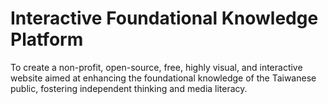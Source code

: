 # Interactive Foundational Knowledge Platform

To create a non-profit, open-source, free, highly visual, and interactive website aimed at enhancing the foundational knowledge of the Taiwanese public, fostering independent thinking and media literacy.
